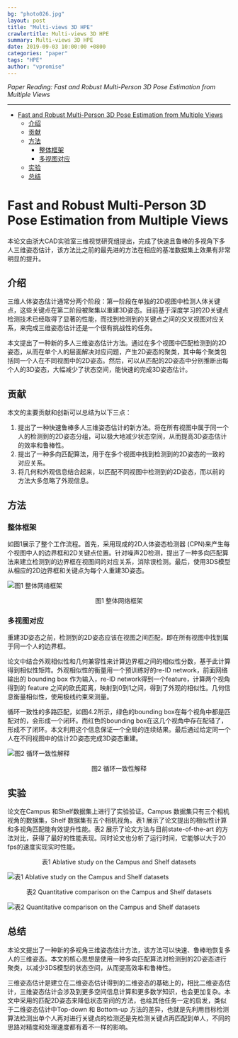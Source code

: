```yaml
---
bg: "photo026.jpg"
layout: post
title: "Multi-views 3D HPE"
crawlertitle: Multi-views 3D HPE
summary: Multi-views 3D HPE
date: 2019-09-03 10:00:00 +0800
categories: "paper"
tags: "HPE"
author: "vpromise"
---
```


*Paper Reading: Fast and Robust Multi-Person 3D Pose Estimation from Multiple Views*

---

- [Fast and Robust Multi-Person 3D Pose Estimation from Multiple Views](#fast-and-robust-multi-person-3d-pose-estimation-from-multiple-views)
  - [介绍](#介绍)
  - [贡献](#贡献)
  - [方法](#方法)
    - [整体框架](#整体框架)
    - [多视图对应](#多视图对应)
  - [实验](#实验)
  - [总结](#总结)

# Fast and Robust Multi-Person 3D Pose Estimation from Multiple Views

本论文由浙大CAD实验室三维视觉研究组提出，完成了快速且鲁棒的多视角下多人三维姿态估计，该方法比之前的最先进的方法在相应的基准数据集上效果有非常明显的提升。

## 介绍
三维人体姿态估计通常分两个阶段：第一阶段在单独的2D视图中检测人体关键点，这些关键点在第二阶段被聚集以重建3D姿态。目前基于深度学习的2D关键点检测技术已经取得了显著的性能，而找到检测到的关键点之间的交叉视图对应关系，来完成三维姿态估计还是一个很有挑战性的任务。

本文提出了一种新的多人三维姿态估计方法。通过在多个视图中匹配检测到的2D姿态，从而在单个人的层面解决对应问题，产生2D姿态的聚类，其中每个聚类包括同一个人在不同视图中的2D姿态。然后，可以从匹配的2D姿态中分别推断出每个人的3D姿态，大幅减少了状态空间，能快速的完成3D姿态估计。
## 贡献
本文的主要贡献和创新可以总结为以下三点：
1. 提出了一种快速鲁棒多人三维姿态估计的新方法。将在所有视图中属于同一个人的检测到的2D姿态分组，可以极大地减少状态空间，从而提高3D姿态估计的效率和鲁棒性。
2. 提出了一种多向匹配算法，用于在多个视图中找到检测到的2D姿态的一致的对应关系。
3. 将几何和外观信息结合起来，以匹配不同视图中检测到的2D姿态，而以前的方法大多忽略了外观信息。

## 方法
### 整体框架
如图1展示了整个工作流程。首先，采用现成的2D人体姿态检测器 (CPN)来产生每个视图中人的边界框和2D关键点位置。针对噪声2D检测，提出了一种多向匹配算法来建立检测到的边界框在视图间的对应关系，消除误检测。最后，使用3DS模型从相应的2D边界框和关键点为每个人重建3D姿态。

![图1 整体网络框架](https://i.loli.net/2019/09/03/jYPlAkCavTu8ecy.png)
<center>图1 整体网络框架</center>

### 多视图对应
重建3D姿态之前，检测到的2D姿态应该在视图之间匹配，即在所有视图中找到属于同一个人的边界框。

论文中结合外观相似性和几何兼容性来计算边界框之间的相似性分数，基于此计算得到相似性矩阵。外观相似性的衡量用一个预训练好的re-ID network，前面网络输出的 bounding box 作为输入，re-ID network得到一个feature，计算两个视角得到的 feature 之间的欧氏距离，映射到0到1之间，得到了外观的相似性。几何信息衡量相似性，使用极线约束来测量。

循环一致性的多路匹配，如图4.2所示，绿色的bounding box在每个视角中都是匹配对的，会形成一个闭环。而红色的bounding box在这几个视角中存在配错了，形成不了闭环。本文利用这个信息保证一个全局的连续结果。最后通过给定同一个人在不同视图中的估计2D姿态完成3D姿态重建。

![图2 循环一致性解释](https://i.loli.net/2019/09/03/oM6nsqabJ4rDSN7.png)
<center>图2 循环一致性解释</center>

## 实验
论文在Campus 和Shelf数据集上进行了实验验证。Campus 数据集只有三个相机视角的数据集，Shelf 数据集有五个相机视角。表1 展示了论文提出的相似性计算和多视角匹配能有效提升性能。表2 展示了论文方法与目前state-of-the-art 的方法对比，获得了最好的性能表现。同时论文也分析了运行时间，它能够以大于20 fps的速度实现实时性能。

<center>表1 Ablative study on the Campus and Shelf datasets</center>

![表1 Ablative study on the Campus and Shelf datasets](https://i.loli.net/2019/09/03/2v4xQmA3JyCIdc7.png)

<center>表2 Quantitative comparison on the Campus and Shelf datasets</center>

![表2 Quantitative comparison on the Campus and Shelf datasets](https://i.loli.net/2019/09/03/kxitZVnsMHdg28I.png)

## 总结
本论文提出了一种新的多视角三维姿态估计方法，该方法可以快速、鲁棒地恢复多人的三维姿态。本文的核心思想是使用一种多向匹配算法对检测到的2D姿态进行聚类，以减少3DS模型的状态空间，从而提高效率和鲁棒性。

三维姿态估计是建立在二维姿态估计得到的二维姿态的基础上的，相比二维姿态估计，三维姿态估计会涉及到更多空间信息计算和更多数学知识，也会更加复杂。本文中采用的匹配2D姿态来降低状态空间的方法，也给其他任务一定的启发，类似于二维姿态估计中Top-down 和 Bottom-up 方法的差异，也就是先利用目标检测算法检测出单个人再对进行关键点的检测还是先检测关键点再匹配到单人，不同的思路对精度和处理速度都有着不一样的影响。
